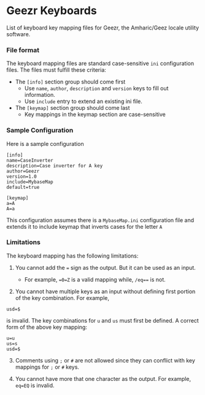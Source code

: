 # Geezr Keyboards

List of keyboard key mapping files for Geezr, the Amharic/Geez locale utility software.

### File format

The keyboard mapping files are standard case-sensitive `ini` configuration files. The files must fulfill these criteria:

* The `[info]` section group should come first
	* Use `name`, `author`, `description` and `version` keys to fill out information.
	* Use `include` entry to extend an existing ini file.
* The `[keymap]` section group should come last
	* Key mappings in the keymap section are case-sensitive

### Sample Configuration

Here is a sample configuration

```
[info]
name=CaseInverter
description=Case inverter for A key
author=Geezr
version=1.0
include=MybaseMap
default=true

[keymap]
a=A
A=a
```

This configuration assumes there is a `MybaseMap.ini` configuration file and extends it to include keymap that inverts cases for the letter `A`

### Limitations

The keyboard mapping has the following limitations:

1. You cannot add the `=` sign as the output. But it can be used as an input.
	* For example, `=0=Z` is a valid mapping while, `/eq==` is not.

2. You cannot have multiple keys as an input without defining first portion of the key combination. For example,


```
usd=$
```

is invalid. The key combinations for `u` and `us` must first be defined. A correct form of the above key mapping:

```
u=u
us=s
usd=$
```

3. Comments using `;` or `#` are not allowed since they can conflict with key mappings for `;` or `#` keys.

4. You cannot have more that one character as the output. For example, `eq=EQ` is invalid.